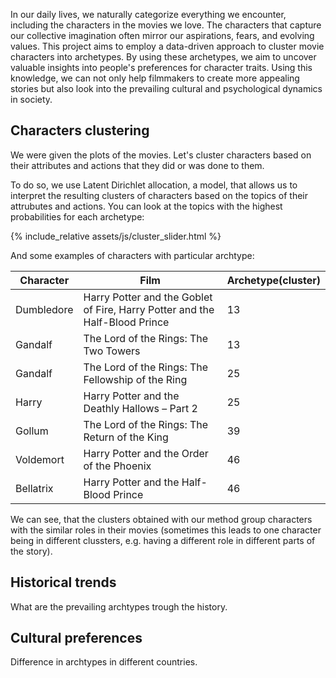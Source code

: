 In our daily lives, we naturally categorize everything we encounter, including the characters in the movies we love. The characters that capture our collective imagination often mirror our aspirations, fears, and evolving values. This project aims to employ a data-driven approach to cluster movie characters into archetypes. By using these archetypes, we aim to uncover valuable insights into people's preferences for character traits. Using this knowledge, we can not only help filmmakers to create more appealing stories but also look into the prevailing cultural and psychological dynamics in society.

## Characters clustering
We were given the plots of the movies. Let's cluster characters based on their attributes and actions that they did or was done to them.

To do so, we use Latent Dirichlet allocation, a model, that allows us to interpret the resulting clusters of characters based on the topics of their attrubutes and actions. You can look at the topics with the highest probabilities for each archetype:

{% include_relative assets/js/cluster_slider.html %}

And some examples of characters with particular archtype:

| Character|                                         Film     |Archetype(cluster)|
|----------|--------------------------------------------------|------------------|
|Dumbledore|Harry Potter and the Goblet of Fire, Harry Potter and the Half-Blood Prince|13|
|   Gandalf|             The Lord of the Rings: The Two Towers|                13|
|   Gandalf| The Lord of the Rings: The Fellowship of the Ring|                25|
|     Harry|     Harry Potter and the Deathly Hallows – Part 2|                25|
|    Gollum|     The Lord of the Rings: The Return of the King|                39|
| Voldemort|         Harry Potter and the Order of the Phoenix|                46|
| Bellatrix|          Harry Potter and the Half-Blood Prince  |                46|

We can see, that the clusters obtained with our method group characters with the similar roles in their movies (sometimes this leads to one character being in different clussters, e.g. having a different role in different parts of the story).

## Historical trends
What are the prevailing archtypes trough the history.

## Cultural preferences
Difference in archtypes in different countries.

